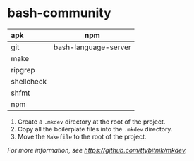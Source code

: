 # bash-community

| apk        | npm                  |
|:-----------|----------------------|
| git        | bash-language-server |
| make       |                      |
| ripgrep    |                      |
| shellcheck |                      |
| shfmt      |                      |
| npm        |                      |

1. Create a `.mkdev` directory at the root of the project.
2. Copy all the boilerplate files into the `.mkdev` directory.
3. Move the `Makefile` to the root of the project.

*For more information, see <https://github.com/ttybitnik/mkdev>.*
